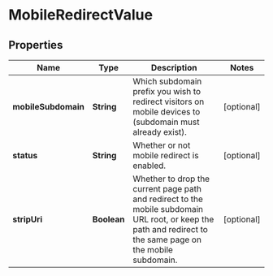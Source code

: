 # MobileRedirectValue

## Properties
Name | Type | Description | Notes
------------ | ------------- | ------------- | -------------
**mobileSubdomain** | **String** | Which subdomain prefix you wish to redirect visitors on mobile devices to (subdomain must already exist). |  [optional]
**status** | **String** | Whether or not mobile redirect is enabled. |  [optional]
**stripUri** | **Boolean** | Whether to drop the current page path and redirect to the mobile subdomain URL root, or keep the path and redirect to the same page on the mobile subdomain. |  [optional]
